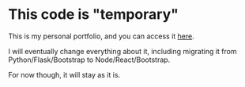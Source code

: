 # This code is "temporary"

This is my personal portfolio, and you can access it
<a href="https://www.victorbuntrok.com">here</a>.

I will eventually change everything about it, including migrating it from
Python/Flask/Bootstrap to Node/React/Bootstrap.

For now though, it will stay as it is.
